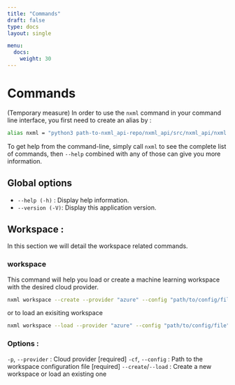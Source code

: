 ```yaml
---
title: "Commands"
draft: false
type: docs
layout: single

menu:
  docs:
    weight: 30
---
```



# Commands
(Temporary measure) In order to use the `nxml` command in your command line interface, you first need to create an alias by :
```bash
alias nxml = "python3 path-to-nxml_api-repo/nxml_api/src/nxml_api/nxml.py"
```
To get help from the command-line, simply call `nxml` to see the complete list of commands,
then `--help` combined with any of those can give you more information.

## Global options

* `--help (-h)` : Display help information.
* `--version (-V)`: Display this application version.

## Workspace : 
In this section we will detail the workspace related commands.

### workspace 
This command will help you load or create a machine learning workspace with the desired cloud provider.
```bash
nxml workspace --create --provider "azure" --config "path/to/config/file"
```
or to load an exisiting workspace
```bash
nxml workspace --load --provider "azure" --config "path/to/config/file"
```
### Options : 
 `-p`, `--provider` : Cloud provider  [required]
 `-cf`, `--config` : Path to the workspace configuration file  [required]
 `--create`/`--load` : Create a new workspace or load an existing one
 

